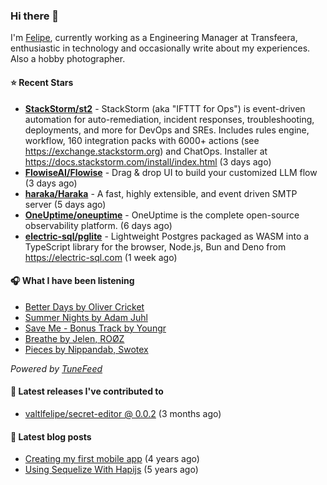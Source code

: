 ### Hi there 👋

I'm [Felipe](https://felipevm.com), currently working as a Engineering Manager at Transfeera, enthusiastic in technology and occasionally write about my experiences. Also a hobby photographer.

#### ⭐ Recent Stars
- **[StackStorm/st2](https://github.com/StackStorm/st2)** - StackStorm (aka &#34;IFTTT for Ops&#34;) is event-driven automation for auto-remediation, incident responses, troubleshooting, deployments, and more for DevOps and SREs. Includes rules engine, workflow, 160 integration packs with 6000&#43; actions (see https://exchange.stackstorm.org) and ChatOps. Installer at https://docs.stackstorm.com/install/index.html (3 days ago)
- **[FlowiseAI/Flowise](https://github.com/FlowiseAI/Flowise)** - Drag &amp; drop UI to build your customized LLM flow (3 days ago)
- **[haraka/Haraka](https://github.com/haraka/Haraka)** - A fast, highly extensible, and event driven SMTP server (5 days ago)
- **[OneUptime/oneuptime](https://github.com/OneUptime/oneuptime)** - OneUptime is the complete open-source observability platform. (6 days ago)
- **[electric-sql/pglite](https://github.com/electric-sql/pglite)** - Lightweight Postgres packaged as WASM into a TypeScript library for the browser, Node.js, Bun and Deno from https://electric-sql.com (1 week ago)

#### 🎧 What I have been listening
- [Better Days by Oliver Cricket](https://open.spotify.com/track/5f9t61TRxZ3ancJadJyrHm)
- [Summer Nights by Adam Juhl](https://open.spotify.com/track/1Hx27hvnrymPHonWnQhrSd)
- [Save Me - Bonus Track by Youngr](https://open.spotify.com/track/4eRYvaIDwQIurUKni4Vyvw)
- [Breathe by Jelen, ROØZ](https://open.spotify.com/track/3SyF5yR2BBezqzotbS1YRY)
- [Pieces by Nippandab, Swotex](https://open.spotify.com/track/7rMBNRvWQ0a2jFfONKHlyb)

_Powered by [TuneFeed](https://tunefeed.app?ref=valtlfelipe-gh-profile)_ 

#### 🚀 Latest releases I've contributed to


- [valtlfelipe/secret-editor @ 0.0.2](https://github.com/valtlfelipe/secret-editor/releases/tag/0.0.2) (3 months ago)

#### 📄 Latest blog posts
- [Creating my first mobile app](https://felipevm.com/posts/creating-my-first-mobile-app/) (4 years ago)
- [Using Sequelize With Hapijs](https://felipevm.com/posts/using-sequelize-with-hapijs/) (5 years ago)
